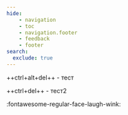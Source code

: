 ```yaml
---
hide:
    - navigation
    - toc
    - navigation.footer
    - feedback
    - footer
search:
  exclude: true
---
```



<div id="nav-tree-container"></div>
++ctrl+alt+del++ - тест

++ctrl+del++ - тест2

:fontawesome-regular-face-laugh-wink: